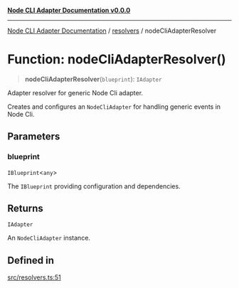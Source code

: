 [**Node CLI Adapter Documentation v0.0.0**](../../README.md)

***

[Node CLI Adapter Documentation](../../modules.md) / [resolvers](../README.md) / nodeCliAdapterResolver

# Function: nodeCliAdapterResolver()

> **nodeCliAdapterResolver**(`blueprint`): `IAdapter`

Adapter resolver for generic Node Cli adapter.

Creates and configures an `NodeCliAdapter` for handling generic events in Node Cli.

## Parameters

### blueprint

`IBlueprint`\<`any`\>

The `IBlueprint` providing configuration and dependencies.

## Returns

`IAdapter`

An `NodeCliAdapter` instance.

## Defined in

[src/resolvers.ts:51](https://github.com/stonemjs/node-cli-adapter/blob/30743f7aaaae46db17826e810be4549d56406b6f/src/resolvers.ts#L51)
